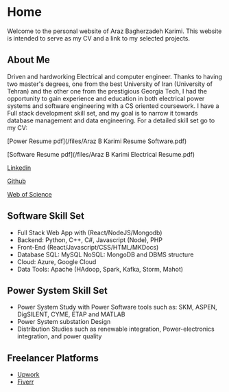 # Home

Welcome to the personal website of Araz Bagherzadeh Karimi. This website is intended to serve as my CV and a link to my selected projects.

## About Me

Driven and hardworking Electrical and computer engineer. Thanks to having two master's degrees, one from the best University of Iran (University of Tehran) and the other one from the prestigious Georgia Tech, I had the opportunity to gain experience and education in both electrical power systems and software engineering with a CS oriented coursework. I have a Full stack development skill set, and my goal is to narrow it towards database management and data engineering. For a detailed skill set go to my CV:

[Power Resume pdf](/files/Araz B Karimi Resume Software.pdf)

[Software Resume pdf](/files/Araz B Karimi Electrical Resume.pdf)

[Linkedin](https://www.linkedin.com/in/araz-b-karimi-a7354716b/) 

[Github](https://github.com/Arazbrz)

[Web of Science](https://www.webofscience.com/wos/author/record/AEZ-4303-2022)

## Software Skill Set

* Full Stack Web App with (React/NodeJS/Mongodb)
* Backend: Python, C++, C#, Javascript (Node), PHP
* Front-End (React/Javascript/CSS/HTML/MKDocs)
* Database SQL: MySQL NoSQL: MongoDB and DBMS structure
* Cloud: Azure, Google Cloud
* Data Tools: Apache (HAdoop, Spark, Kafka, Storm, Mahot) 

## Power System Skill Set

* Power System Study with Power Software tools such as: SKM, ASPEN, DigSILENT, CYME, ETAP and MATLAB
* Power System substation Design
* Distribution Studies such as renewable integration, Power-electronics integration, and power quality 

## Freelancer Platforms

* [Upwork](https://www.upwork.com/freelancers/~01ac22308d242c7ba2)
* [Fiverr](https://www.fiverr.com/arazbk?up_rollout=true)
